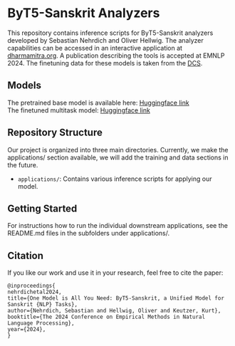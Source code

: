 # ByT5-Sanskrit Analyzers

This repository contains inference scripts for ByT5-Sanskrit analyzers developed by Sebastian Nehrdich and Oliver Hellwig. The analyzer capabilities can be accessed in an interactive application at [dharmamitra.org](http://dharmamitra.org). A publication describing the tools is accepted at EMNLP 2024. The finetuning data for these models is taken from the [DCS](http://www.sanskrit-linguistics.org/dcs/).  

## Models
The pretrained base model is available here: [Huggingface link](https://huggingface.co/buddhist-nlp/byt5-sanskrit)  
The finetuned multitask model: [Huggingface link](https://huggingface.co/chronbmm/sanskrit5-multitask)

## Repository Structure

Our project is organized into three main directories. Currently, we make the applications/ section available, we will add the training and data sections in the future. 

- `applications/`: Contains various inference scripts for applying our model.

## Getting Started

For instructions how to run the individual downstream applications, see the README.md files in the subfolders under applications/. 

## Citation
If you like our work and use it in your research, feel free to cite the paper:
```
@inproceedings{
nehrdichetal2024,
title={One Model is All You Need: ByT5-Sanskrit, a Unified Model for Sanskrit {NLP} Tasks},
author={Nehrdich, Sebastian and Hellwig, Oliver and Keutzer, Kurt},
booktitle={The 2024 Conference on Empirical Methods in Natural Language Processing},
year={2024},
}
```
